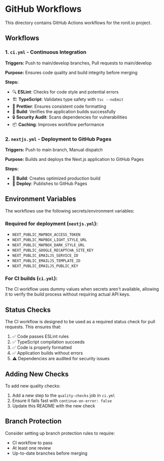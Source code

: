 # GitHub Workflows

This directory contains GitHub Actions workflows for the ronit.io project.

## Workflows

### 1. `ci.yml` - Continuous Integration

**Triggers:** Push to main/develop branches, Pull requests to main/develop

**Purpose:** Ensures code quality and build integrity before merging

**Steps:**

- 🔍 **ESLint**: Checks for code style and potential errors
- 🏗️ **TypeScript**: Validates type safety with `tsc --noEmit`
- 💄 **Prettier**: Ensures consistent code formatting
- 🔨 **Build**: Verifies the application builds successfully
- 🔒 **Security Audit**: Scans dependencies for vulnerabilities
- 📦 **Caching**: Improves workflow performance

### 2. `nextjs.yml` - Deployment to GitHub Pages

**Triggers:** Push to main branch, Manual dispatch

**Purpose:** Builds and deploys the Next.js application to GitHub Pages

**Steps:**

- 🔧 **Build**: Creates optimized production build
- 🚀 **Deploy**: Publishes to GitHub Pages

## Environment Variables

The workflows use the following secrets/environment variables:

### Required for deployment (`nextjs.yml`):

- `NEXT_PUBLIC_MAPBOX_ACCESS_TOKEN`
- `NEXT_PUBLIC_MAPBOX_LIGHT_STYLE_URL`
- `NEXT_PUBLIC_MAPBOX_DARK_STYLE_URL`
- `NEXT_PUBLIC_GOOGLE_RECAPTCHA_SITE_KEY`
- `NEXT_PUBLIC_EMAILJS_SERVICE_ID`
- `NEXT_PUBLIC_EMAILJS_TEMPLATE_ID`
- `NEXT_PUBLIC_EMAILJS_PUBLIC_KEY`

### For CI builds (`ci.yml`):

The CI workflow uses dummy values when secrets aren't available, allowing it to verify the build process without requiring actual API keys.

## Status Checks

The CI workflow is designed to be used as a required status check for pull requests. This ensures that:

1. ✅ Code passes ESLint rules
2. ✅ TypeScript compilation succeeds
3. ✅ Code is properly formatted
4. ✅ Application builds without errors
5. ⚠️ Dependencies are audited for security issues

## Adding New Checks

To add new quality checks:

1. Add a new step to the `quality-checks` job in `ci.yml`
2. Ensure it fails fast with `continue-on-error: false`
3. Update this README with the new check

## Branch Protection

Consider setting up branch protection rules to require:

- CI workflow to pass
- At least one review
- Up-to-date branches before merging
